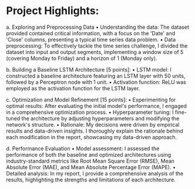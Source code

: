 # Project Highlights:

a. Exploring and Preprocessing Data 
•	Understanding the data: The dataset provided contained critical information, with a focus on the 'Date' and 'Close' columns, presenting a typical time series data problem.
•	Data preprocessing: To effectively tackle the time series challenge, I divided the dataset into input and output segments, implementing a window size of 5 (covering Monday to Friday) and a horizon of 1 (Monday only).

b. Building a Baseline LSTM Architecture [5 points]:
•	LSTM model: I constructed a baseline architecture featuring an LSTM layer with 50 units, followed by a Perceptron node with 1 unit.
•	Activation function: ReLU was employed as the activation function for the LSTM layer.

c. Optimization and Model Refinement [15 points]:
•	Experimenting for optimal results: After evaluating the initial model's performance, I engaged in a comprehensive optimization process.
•	Hyperparameter tuning: I fine-tuned the architecture by adjusting hyperparameters and modifying the network's structure.
•	Rationale: My decisions were driven by empirical results and data-driven insights. I thoroughly explain the rationale behind each modification in the report, showcasing my data-driven approach.

d. Performance Evaluation
•	Model assessment: I assessed the performance of both the baseline and optimized architectures using industry-standard metrics like Root Mean Square Error (RMSE), Mean Absolute Error (MAE), and Mean Absolute Percentage Error (MAPE).
•	Detailed analysis: In my report, I provide a comprehensive analysis of the results, highlighting the strengths and limitations of each architecture.

